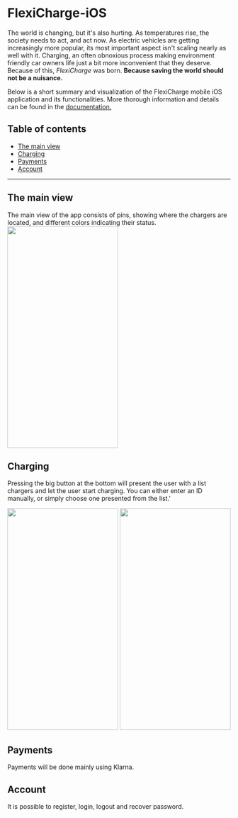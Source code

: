 # FlexiCharge-iOS
The world is changing, but it's also hurting. As temperatures rise, the society needs to act, and act now. As electric vehicles are getting increasingly more popular, its most important aspect isn't scaling nearly as well with it. Charging, an often obnoxious process making environment friendly car owners life just a bit more inconvenient that they deserve. Because of this, <i>FlexiCharge</i> was born. <b>Because saving the world should not be a nuisance.</b>

Below is a short summary and visualization of the FlexiCharge mobile iOS application and its functionalities. More thorough information and details can be found in the <a href="/FlexiCharge_Mobile_iOS_Docs.pdf">documentation.</a>
<h2>Table of contents</h2>
<ul>
  <li><a href="mainView">The main view</a></li>
  <li><a href="startCharging">Charging</a></li>
  <li><a href="payments">Payments</a></li>
  <li><a href="account">Account</a></li>
</ul>
<hr>
<h2 id="mainView">The main view</h2>
The main view of the app consists of pins, showing where the chargers are located, and different colors indicating their status.
<img src="https://user-images.githubusercontent.com/57836852/136952352-58e3a096-b405-4798-927b-cdfa234dafb6.png" width="250" height="500">

<h2 id="startCharging">Charging</h2>
Pressing the big button at the bottom will present the user with a list chargers and let the user start charging. You can either enter an ID manually, or simply choose one presented from the list.'
<p float="left">
<img src="https://user-images.githubusercontent.com/57836852/136955106-acf04bf8-3366-40dc-8d02-fab98f15ccb4.png" width="250" height="500" float="left">
<img src="https://user-images.githubusercontent.com/57836852/136959592-ff20732a-33dc-449b-944f-eb6ea4bc31b9.png" width="250" height="500" float="right">
</p>
<h2 id="payments">Payments</h2>
Payments will be done mainly using Klarna.

<h2 id="account">Account</h2>
It is possible to register, login, logout and recover password.
